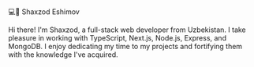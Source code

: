  💻👋 Shaxzod Eshimov

Hi there! I'm Shaxzod, a full-stack web developer from Uzbekistan. I take pleasure in working with TypeScript, Next.js, Node.js, Express, and MongoDB. I enjoy dedicating my time to my projects and fortifying them with the knowledge I've acquired.

  

<!---
ShaxzodEshimov/ShaxzodEshimov is a ✨ special ✨ repository because its `README.md` (this file) appears on your GitHub profile.
You can click the Preview link to take a look at your changes.
--->
